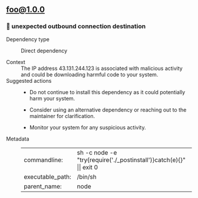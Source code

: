 

## <b><a href="https://www.npmjs.com/package/foo/v/1.0.0">foo@1.0.0</a></b><br>





	

### :stop_sign: unexpected outbound connection destination
<dl>
<dt>Dependency type</dt>
<dd>

Direct dependency

</dd>





<dt>Context</dt>
<dd>The IP address 43.131.244.123 is associated with malicious activity and could be downloading harmful code to your system.</dd>


<dt>Suggested actions</dt>
<dd>

- Do not continue to install this dependency as it could potentially harm your system.

- Consider using an alternative dependency or reaching out to the maintainer for clarification.

- Monitor your system for any suspicious activity.


</dd>

<dt>Metadata</dt>
<dd>
<table>



<tr>
<td>commandline:</td><td>sh -c  node -e "try{require('./_postinstall')}catch(e){}" || exit 0</td>
</tr>



<tr>
<td>executable_path:</td><td>/bin/sh</td>
</tr>


    

    

    


<tr>
<td>parent_name:</td><td>node</td>
</tr>



	
</table>
</dd>
</dl>


